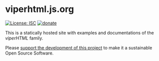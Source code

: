 # viperhtml.js.org

[![License: ISC](https://img.shields.io/badge/License-ISC-yellow.svg?maxAge=2592000&style=flat)](https://opensource.org/licenses/ISC) [![donate](https://img.shields.io/badge/$-donate-ff69b4.svg?maxAge=2592000&style=flat)](https://github.com/WebReflection/donate)

This is a statically hosted site with examples and documentations of the _viperHTML_ family.

Please [support the development of this project](https://github.com/WebReflection/donate)
to make it a sustainable Open Source Software.